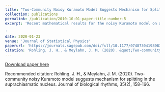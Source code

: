 ```yaml
---
title: "Two-Community Noisy Kuramoto Model Suggests Mechanism for Splitting in the Suprachiasmatic Nucleus"
collection: publications
permalink: /publication/2010-10-01-paper-title-number-5
excerpt: 'Recent mathematical results for the noisy Kuramoto model on a 2-community network may explain some phenomena observed in the functioning of the suprachiasmatic nucleus (SCN). Specifically, these findings might explain the types of transitions to a state of the SCN in which 2 components are dissociated in phase, for example, in phase splitting. In contrast to previous studies, which required additional time-delayed coupling or large variation in the coupling strengths and other variations in the 2-community model to exhibit the phase-split state, this model requires only the 2-community structure of the SCN to be present. Our model shows that a change in the communication strengths within and between the communities due to external conditions, which changes the excitation-inhibition (E/I) balance of the SCN, may result in the SCN entering an unstable state. With this altered E/I balance, the SCN would try to find a new stable state, which might in some circumstances be the split state. This shows that the 2-community noisy Kuramoto model can help understand the mechanisms of the SCN and explain differences in behavior based on actual E/I balance.

'
date: 2020-01-23
venue: 'Journal of Statistical Physics'
paperurl: 'https://journals.sagepub.com/doi/full/10.1177/0748730419898314'
citation: 'Rohling, J. H., & Meylahn, J. M. (2020). &quot;Two-community noisy Kuramoto model suggests mechanism for splitting in the suprachiasmatic nucleus.&quot; <i>Journal of biological rhythms </i>. 35(2), 158-166.'
---
```


[Download paper here](https://journals.sagepub.com/doi/full/10.1177/0748730419898314)

Recommended citation: Rohling, J. H., & Meylahn, J. M. (2020). Two-community noisy Kuramoto model suggests mechanism for splitting in the suprachiasmatic nucleus. Journal of biological rhythms, 35(2), 158-166.

